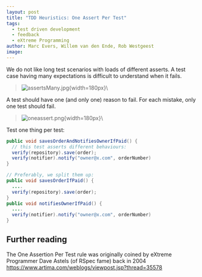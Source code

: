 ```yaml
---
layout: post
title: "TDD Heuristics: One Assert Per Test"
tags:
  - test driven development
  - feedback
  - eXtreme Programming
author: Marc Evers, Willem van den Ende, Rob Westgeest
image: 
---
```


We do not like long test scenarios with loads of different asserts. 
A test case having many expectations is difficult to understand when it fails.

> ![assertsMany.jpg](assertsMany.jpg){width=180px}\  

A test should have one (and only one) reason to fail. For each mistake,
only one test should fail.

> ![oneassert.png](oneassert.png){width=180px}\  

Test one thing per test:

```java
public void savesOrderAndNotifiesOwnerIfPaid() {
  // this test asserts different behaviours:
  verify(repository).save(order);
  verify(notifier).notify("owner@x.com", orderNumber)
}

// Preferably, we split them up:
public void savesOrderIfPaid() {
  ....
  verify(repository).save(order);
}
public void notifiesOwnerIfPaid() {
  ....
  verify(notifier).notify("owner@x.com", orderNumber)
}
```

## Further reading

The One Assertion Per Test rule was originally coined by eXtreme Programmer Dave Astels (of RSpec fame) back in 2004 https://www.artima.com/weblogs/viewpost.jsp?thread=35578
